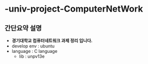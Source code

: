 # -univ-project-ComputerNetWork

## 간단요약 설명
* **경기대학교 컴퓨터네트워크 과제 정리 입니다.**
* develop env : ubuntu
* language : C language
    * lib : unpv13e  
